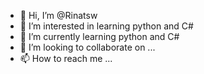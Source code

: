 - 👋 Hi, I’m @Rinatsw
- 👀 I’m interested in learning python and C#
- 🌱 I’m currently learning python and C#
- 💞️ I’m looking to collaborate on ...
- 📫 How to reach me ...

<!---
Rinatsw/Rinatsw is a ✨ special ✨ repository because its `README.md` (this file) appears on your GitHub profile.
You can click the Preview link to take a look at your changes.
--->
